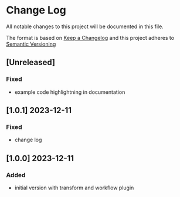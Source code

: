 # Change Log

All notable changes to this project will be documented in this file.

The format is based on [Keep a Changelog](http://keepachangelog.com/) and this project adheres to [Semantic Versioning](https://semver.org/)

## [Unreleased]

### Fixed

- example code highlightning in documentation


## [1.0.1] 2023-12-11

### Fixed

- change log


## [1.0.0] 2023-12-11

### Added

- initial version with transform and workflow plugin

